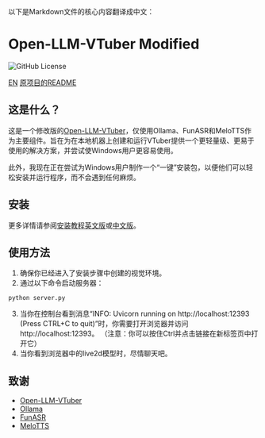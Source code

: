 以下是Markdown文件的核心内容翻译成中文：

# Open-LLM-VTuber Modified
![GitHub License](https://img.shields.io/github/license/BadPythonhaha/OpenLLMVTuber)

[EN](README.md)
[原项目的README](./doc/README_Original.md)

## 这是什么？

这是一个修改版的[Open-LLM-VTuber](https://github.com/t41372/Open-LLM-VTuber)，仅使用Ollama、FunASR和MeloTTS作为主要组件。旨在为在本地机器上创建和运行VTuber提供一个更轻量级、更易于使用的解决方案，并尝试使Windows用户更容易使用。

此外，我现在正在尝试为Windows用户制作一个“一键”安装包，以便他们可以轻松安装并运行程序，而不会遇到任何麻烦。

## 安装

更多详情请参阅[安装教程英文版](./doc/install.md)或[中文版](./doc/install_CN.md)。

## 使用方法

1. 确保你已经进入了安装步骤中创建的视觉环境。
2. 通过以下命令启动服务器：
```batch
python server.py
```
3. 当你在控制台看到消息“INFO: Uvicorn running on http://localhost:12393 (Press CTRL+C to quit)”时，你需要打开浏览器并访问http://localhost:12393。
（注意：你可以按住Ctrl并点击链接在新标签页中打开它）
4. 当你看到浏览器中的live2d模型时，尽情聊天吧。

## 致谢

- [Open-LLM-VTuber](https://github.com/t41372/Open-LLM-VTuber)
- [Ollama](https://github.com/ollama/ollama)
- [FunASR](https://github.com/modelscope/FunASR)
- [MeloTTS](https://github.com/myshell-ai/MeloTTS)
